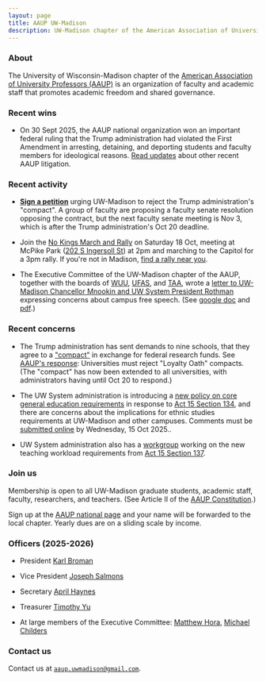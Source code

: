 ```yaml
---
layout: page
title: AAUP UW-Madison
description: UW-Madison chapter of the American Association of University Professors
---
```


### About

The University of Wisconsin-Madison chapter of the <a href="https://aaup.org">American
Association of University Professors (AAUP)</a> is an organization of faculty and
academic staff that promotes academic freedom and shared governance.

### Recent wins

- On 30 Sept 2025, the AAUP national organization won an important
  federal ruling that the Trump administration had violated the First
  Amendment in arresting, detaining, and deporting students and
  faculty members for ideological reasons.
  [Read
  updates](https://www.aaup.org/about/programs/legal-program/aaup-litigation)
  about other recent AAUP litigation.



### Recent activity

- [**Sign a
  petition**](https://actionnetwork.org/petitions/reject-the-trump-administrations-compact-for-academic-excellence-in-higher-education?source=direct_link&)
  urging UW-Madison to reject the Trump administration's "compact".
  A group of faculty are proposing a faculty senate resolution
  opposing the contract, but the next faculty senate meeting is Nov 3,
  which is after the Trump administration's Oct 20 deadline.

- Join the [No Kings March and Rally](https://www.mobilize.us/nokings/event/843062/)
  on Saturday 18 Oct, meeting at McPike Park ([202 S Ingersoll St](https://osm.org/go/ZVE6HgPhO))
  at 2pm and marching to the Capitol for a 3pm rally. If you're not in
  Madison, [find a rally near you](https://www.mobilize.us/nokings/).

- The Executive Committee of the UW-Madison chapter of the AAUP, together
with the boards of [WUU](https://wuu.info),
[UFAS](https://ufas223.org), and [TAA](https://taa-madison.org), wrote
a [letter to UW-Madison Chancellor Mnookin and UW
System President Rothman](news.html) expressing concerns about campus free speech.
(See [google doc](https://docs.google.com/document/d/1k5UETBgVnaxeeNx9Z8DFfELwnTArV5NImF_iqJiYy_o/edit?tab=t.0)
and [pdf](assets/free_speech_letter_to_Mnookin_Rothman.pdf).)


### Recent concerns

- The Trump administration has sent demands to nine schools, that they
  agree to a ["compact"](https://www.nytimes.com/2025/10/02/us/politics/trump-college-funding.html?unlocked_article_code=1.rU8.cmw_.cJ9eFeKx7VIh&smid=url-share) in exchange for federal research funds.
  See [AAUP's
  response](https://www.aaup.org/news/universities-must-reject-trump-admin-loyalty-oath-compacts):
  Universities must reject "Loyalty Oath" compacts. (The "compact" has
  now been extended to all universities, with administrators having
  until Oct 20 to respond.)

- The UW System administration is introducing a [new policy on core
  general education requirements](https://www.wisconsin.edu/act-15-cger/) in response to
  [Act 15 Section 134](https://docs.legis.wisconsin.gov/2025/related/acts/15/134), and
  there are concerns about the implications for ethnic studies
  requirements at UW-Madison and other campuses. Comments must be
  [submitted
  online](https://www.wisconsin.edu/regents/draft-policy-proposals-for-comment/)
  by Wednesday, 15 Oct 2025..

- UW System administration also has a
  [workgroup](https://www.wisconsin.edu/act-15-workload/) working on
  the new teaching workload requirements from
  [Act 15 Section 137](https://docs.legis.wisconsin.gov/2025/related/acts/15/137).


### Join us

Membership is open to all UW-Madison graduate students, academic
staff, faculty, researchers, and teachers. (See Article II of the
[AAUP
Constitution](https://www.aaup.org/about/aaup-governance/aaup-constitution).)

Sign up at the [AAUP national
page](https://www.aaup.org/membership/join) and your name will be
forwarded to the local chapter. Yearly dues are on a sliding scale by
income.

### Officers (2025-2026)

- President [Karl Broman](https://kbroman.org)

- Vice President [Joseph Salmons](https://langsci.wisc.edu/staff/joe-salmons/)

- Secretary [April Haynes](https://history.wisc.edu/people/haynes-april/)

- Treasurer [Timothy Yu](https://english.wisc.edu/staff/yu-timothy/)

- At large members of the Executive Committee: [Matthew Hora](https://eps.education.wisc.edu/fac-staff/hora-matthew/),
[Michael Childers](https://schoolforworkers.wisc.edu/michael-childers/)

### Contact us

Contact us at
[`aaup.uwmadison@gmail.com`](mailto:aaup.uwmadison@gmail.com).
